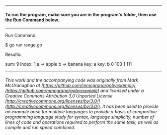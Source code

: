 ___
#### To run the program, make sure you are in the program's folder, then use the Run Command below.

___
Run Command:

$ go run range.go


Results:

sum: 9
index: 1
a -> apple
b -> banana
key: a
key: b
0 103
1 111

___

###### This work and the accompanying code was originally from Mark McGranaghan at [https://github.com/mmcgrana/gobyexample](https://github.com/mmcgrana/gobyexample) and licensed under a Creative Commons Attribution 3.0 Unported License [http://creativecommons.org/licenses/by/3.0/](http://creativecommons.org/licenses/by/3.0/). It has been used to provide an example base for multiple languages to provide a basis of comparitive programming language study for syntax, language simplicity, number of lines of code and operations required to perform the same task, as well as compile and run speed combined.